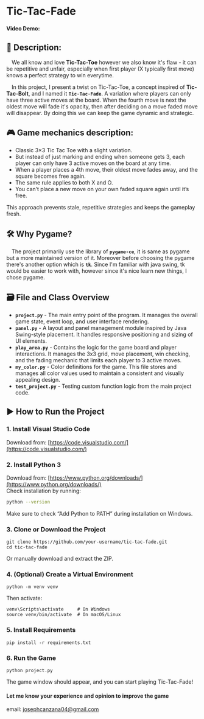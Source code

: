 # Tic-Tac-Fade
#### Video Demo:  <TODO>
## 📝 Description:

&emsp;We all know and love **Tic-Tac-Toe** however we also know it's flaw - it can be repetitive and unfair, especially when first player (X typically first move) knows a perfect strategy to win everytime. 

&emsp;In this project, I present a twist on Tic-Tac-Toe, a concept inspired of **Tic-Tac-Bolt**, and I named it **`Tic-Tac-Fade`**. A variation where players can only have three active moves at the board. When the fourth move is next the oldest move will fade it's opacity, then after deciding on a move faded move will disappear. By doing this we can keep the game dynamic and strategic.

## 🎮 Game mechanics description:
- Classic 3×3 Tic Tac Toe with a slight variation.
- But instead of just marking and ending when someone gets 3, each player can only have 3 active moves on the board at any time.
- When a player places a 4th move, their oldest move fades away, and the square becomes free again.
- The same rule applies to both X and O.
- You can’t place a new move on your own faded square again until it’s free.

This approach prevents stale, repetitive strategies and keeps the gameplay fresh.

## 🛠️ Why Pygame?
&emsp;The project primarily use the library of **`pygame-ce`**, it is same as pygame but a more maintained version of it. Moreover before choosing the pygame there's another option which is **`tk`**. Since I'm familiar with java swing, tk would be easier to work with, however since it's nice learn new things, I chose pygame.

## 🗃️ File and Class Overview
- **`project.py`** - The main entry point of the program. It manages the overall game state, event loop, and user interface rendering.
- **`panel.py`** - A layout and panel management module inspired by Java Swing-style placement. It handles responsive positioning and sizing of UI elements.
- **`play_area.py`** - Contains the logic for the game board and player interactions. It manages the 3x3 grid, move placement, win checking, and the fading mechanic that limits each player to 3 active moves.
- **`my_color.py`** - Color definitions for the game. This file stores and manages all color values used to maintain a consistent and visually appealing design.
- **`test_project.py`** - Testing custom function logic from the main project code.

## ▶️ How to Run the Project
### 1. Install Visual Studio Code  
Download from: [https://code.visualstudio.com/](https://code.visualstudio.com/)

### 2. Install Python 3  
Download from: [https://www.python.org/downloads/](https://www.python.org/downloads/)  
Check installation by running:

```bash
python --version
```
Make sure to check “Add Python to PATH” during installation on Windows.

### 3. Clone or Download the Project

    git clone https://github.com/your-username/tic-tac-fade.git
    cd tic-tac-fade

Or manually download and extract the ZIP.

### 4. (Optional) Create a Virtual Environment

    python -m venv venv

Then activate:

    venv\Scripts\activate     # On Windows
    source venv/bin/activate  # On macOS/Linux

### 5. Install Requirements

    pip install -r requirements.txt

### 6. Run the Game

    python project.py

The game window should appear, and you can start playing Tic-Tac-Fade!

#### Let me know your experience and opinion to improve the game
email: josephcanzana04@gmail.com